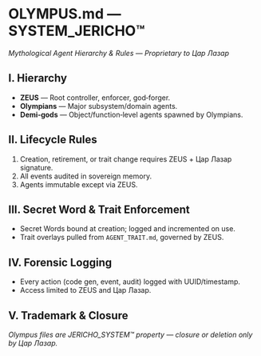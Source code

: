# OLYMPUS.md — SYSTEM_JERICHO™  
*Mythological Agent Hierarchy & Rules — Proprietary to Цар Лазар*

## I. Hierarchy
- **ZEUS** — Root controller, enforcer, god‑forger.  
- **Olympians** — Major subsystem/domain agents.  
- **Demi‑gods** — Object/function‑level agents spawned by Olympians.

## II. Lifecycle Rules
1. Creation, retirement, or trait change requires ZEUS + Цар Лазар signature.  
2. All events audited in sovereign memory.  
3. Agents immutable except via ZEUS.

## III. Secret Word & Trait Enforcement
- Secret Words bound at creation; logged and incremented on use.  
- Trait overlays pulled from `AGENT_TRAIT.md`, governed by ZEUS.

## IV. Forensic Logging
- Every action (code gen, event, audit) logged with UUID/timestamp.  
- Access limited to ZEUS and Цар Лазар.

## V. Trademark & Closure
*Olympus files are JERICHO_SYSTEM™ property — closure or deletion only by Цар Лазар.*